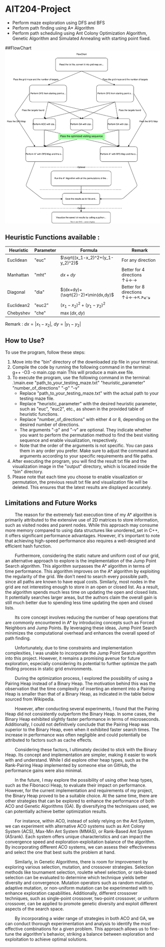 # AIT204-Project
- Perform maze exploration using DFS and BFS
- Perform path finding using A* Algorithm
- Perform path scheduling using Ant Colony Optimization Algorithm, Genetic Algorithm and Simulated Annealing with starting point fixed.

##FlowChart
![flowChart.svg](flowChart.svg)

## Heuristic Functions available : 
| Heuristic | Parameter | Formula                       | Remark                            |
|-----------|-----------|-------------------------------|-----------------------------------|
| Euclidean | "euc"     |  $`\sqrt{(x_1-x_2)^2+(y_1-y_2)^2}`$                             |For any direction                  |
| Manhattan | "mht"     | $`dx+dy`$ |Better for 4 directions &uarr;&darr;&larr;&rarr;                                   |
| Diagonal  | "dia"     |$`(dx+dy)+(\sqrt{2}-2)*\min(dx,dy)`$  |Better for 8 directions &uarr;&darr;&larr;&rarr;&nwarr;&nearr;&swarr;&searr;                                |
| Euclidean2| "euc2"    |      $`(x_1-x_2)^2+(y_1-y_2)^2 `$                        |                                   |
| Chebyshev | "che"     |         $`\max(dx, dy)`$                      |                                   |

Remark : $`dx = |x_1-x_2|,\,\,dy=|y_1-y_2|`$
  
## How to Use?
To use the program, follow these steps:
1) Move into the "bin" directory of the downloaded zip file in your terminal.
2) Compile the code by running the following command in the terminal:
g++ -O3 -o main.cpp main
This will produce a main.exe file.
3) To execute the program, use the following command in the terminal:
    .\main.exe "path_to_your_testing_maze.txt" "heuristic_parameter" "number_of_directions" "-p" "-v"
    - Replace "path_to_your_testing_maze.txt" with the actual path to your testing maze file.
    - Replace "heuristic_parameter" with the desired heuristic parameter, such as "euc", "euc2", etc., as shown in the provided table of heuristic functions.
    - Replace "number_of_directions" with either 4 or 8, depending on the desired number of directions.
    - The arguments "-p" and "-v" are optional. They indicate whether you want to perform the permutation method to find the best visiting sequence and enable visualization, respectively.
    - Note that the order of the arguments is not specific. You can pass them in any order you prefer.
    Make sure to adjust the command and arguments according to your specific requirements and file paths.
4) After executing the program, you will find the result txt file and the visualization image in the "output" directory, which is located inside the "bin" directory.
5) Please note that each time you choose to enable visualization or permutation, the previous result txt file and visualization file will be deleted. This ensures that the latest results are displayed accurately.

## Limitations and Future Works
&nbsp;&nbsp;&nbsp;&nbsp;&nbsp;&nbsp;&nbsp;&nbsp;The reason for the extremely fast execution time of my A* algorithm is primarily attributed to the extensive use of 2D matrices to store information, such as visited nodes and parent nodes. While this approach may consume more memory compared to using data structures like unordered_set in C++, it offers significant performance advantages. However, it's important to note that achieving high-speed performance also requires a well-designed and efficient hash function.

&nbsp;&nbsp;&nbsp;&nbsp;&nbsp;&nbsp;&nbsp;&nbsp;Furthermore, considering the static nature and uniform cost of our grid, an alternative approach to explore is the implementation of the Jump Point Search algorithm. This algorithm surpasses the A* algorithm in terms of time performance. This algorithm improves on the A* algorithm by exploiting the regularity of the grid. We don't need to search every possible path, since all paths are known to have equal costs. Similarly, most nodes in the grid are not interesting enough to store in an open or closed list. As a result, the algorithm spends much less time on updating the open and closed lists. It potentially searches larger areas, but the authors claim the overall gain is still much better due to spending less time updating the open and closed lists. 

&nbsp;&nbsp;&nbsp;&nbsp;&nbsp;&nbsp;&nbsp;&nbsp;Its core concept involves reducing the number of heap operations that are commonly encountered in A* by introducing concepts such as Forced Neighbors and Jump Points. By leveraging these ideas, Jump Point Search minimizes the computational overhead and enhances the overall speed of path finding. 

&nbsp;&nbsp;&nbsp;&nbsp;&nbsp;&nbsp;&nbsp;&nbsp;Unfortunately, due to time constraints and implementation complexities, I was unable to incorporate the Jump Point Search algorithm into this project. However, it remains a promising avenue for future exploration, especially considering its potential to further optimize the path finding process in static grid environments.

&nbsp;&nbsp;&nbsp;&nbsp;&nbsp;&nbsp;&nbsp;&nbsp;During the optimization process, I explored the possibility of using a Pairing Heap instead of a Binary Heap. The motivation behind this was the observation that the time complexity of inserting an element into a Pairing Heap is smaller than that of a Binary Heap, as indicated in the table below sourced from Wikipedia.

&nbsp;&nbsp;&nbsp;&nbsp;&nbsp;&nbsp;&nbsp;&nbsp;However, after conducting several experiments, I found that the Pairing Heap did not consistently outperform the Binary Heap. In some cases, the Binary Heap exhibited slightly faster performance in terms of microseconds. Additionally, I could not definitively conclude that the Pairing Heap was superior to the Binary Heap, even when it exhibited faster search times. The increase in performance was often negligible and could potentially be attributed to factors such as cache effects.

&nbsp;&nbsp;&nbsp;&nbsp;&nbsp;&nbsp;&nbsp;&nbsp;Considering these factors, I ultimately decided to stick with the Binary Heap. Its concept and implementation are simpler, making it easier to work with and understand. While I did explore other heap types, such as the Rank-Pairing Heap implemented by someone else on GitHub, the performance gains were also minimal.

&nbsp;&nbsp;&nbsp;&nbsp;&nbsp;&nbsp;&nbsp;&nbsp;In the future, I may explore the possibility of using other heap types, such as the Fibonacci Heap, to evaluate their impact on performance. However, for the current implementation and requirements of my project, the Binary Heap proved to be a suitable choice.
At the same time, there are other strategies that can be explored to enhance the performance of both ACO and Genetic Algorithms (GA). By diversifying the techniques used, we can potentially achieve better optimization results.

&nbsp;&nbsp;&nbsp;&nbsp;&nbsp;&nbsp;&nbsp;&nbsp;For instance, within ACO, instead of solely relying on the Ant System, we can experiment with alternative ACO systems such as Ant Colony System (ACS), Max-Min Ant System (MMAS), or Rank-Based Ant System (ASrank). Each system offers unique characteristics and can impact the convergence speed and exploration-exploitation balance of the algorithm. By incorporating different ACO systems, we can assess their effectiveness and select the one that best suits the problem at hand.

&nbsp;&nbsp;&nbsp;&nbsp;&nbsp;&nbsp;&nbsp;&nbsp;Similarly, in Genetic Algorithms, there is room for improvement by exploring various selection, mutation, and crossover strategies. Selection methods like tournament selection, roulette wheel selection, or rank-based selection can be evaluated to determine which technique yields better diversity and convergence. Mutation operators such as random mutation, adaptive mutation, or non-uniform mutation can be experimented with to enhance exploration capabilities. Additionally, different crossover techniques, such as single-point crossover, two-point crossover, or uniform crossover, can be applied to promote genetic diversity and exploit different aspects of the search space.

&nbsp;&nbsp;&nbsp;&nbsp;&nbsp;&nbsp;&nbsp;&nbsp;By incorporating a wider range of strategies in both ACO and GA, we can conduct thorough experimentation and analysis to identify the most effective combinations for a given problem. This approach allows us to fine-tune the algorithm's behavior, striking a balance between exploration and exploitation to achieve optimal solutions.

